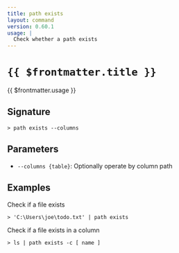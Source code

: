 ```yaml
---
title: path exists
layout: command
version: 0.60.1
usage: |
  Check whether a path exists
---
```


# `{{ $frontmatter.title }}`

<div style='white-space: pre-wrap;'>{{ $frontmatter.usage }}</div>

## Signature

```> path exists --columns```

## Parameters

 -  `--columns {table}`: Optionally operate by column path

## Examples

Check if a file exists
```shell
> 'C:\Users\joe\todo.txt' | path exists
```

Check if a file exists in a column
```shell
> ls | path exists -c [ name ]
```

